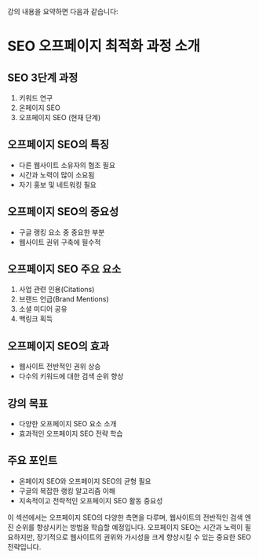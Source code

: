 강의 내용을 요약하면 다음과 같습니다:

# SEO 오프페이지 최적화 과정 소개

## SEO 3단계 과정

1. 키워드 연구
2. 온페이지 SEO
3. 오프페이지 SEO (현재 단계)

## 오프페이지 SEO의 특징

- 다른 웹사이트 소유자의 협조 필요
- 시간과 노력이 많이 소요됨
- 자기 홍보 및 네트워킹 필요

## 오프페이지 SEO의 중요성

- 구글 랭킹 요소 중 중요한 부분
- 웹사이트 권위 구축에 필수적

## 오프페이지 SEO 주요 요소

1. 사업 관련 인용(Citations)
2. 브랜드 언급(Brand Mentions)
3. 소셜 미디어 공유
4. 백링크 획득

## 오프페이지 SEO의 효과

- 웹사이트 전반적인 권위 상승
- 다수의 키워드에 대한 검색 순위 향상

## 강의 목표

- 다양한 오프페이지 SEO 요소 소개
- 효과적인 오프페이지 SEO 전략 학습

## 주요 포인트

- 온페이지 SEO와 오프페이지 SEO의 균형 필요
- 구글의 복잡한 랭킹 알고리즘 이해
- 지속적이고 전략적인 오프페이지 SEO 활동 중요성

이 섹션에서는 오프페이지 SEO의 다양한 측면을 다루며, 웹사이트의 전반적인 검색 엔진 순위를 향상시키는 방법을 학습할 예정입니다. 오프페이지 SEO는 시간과 노력이 필요하지만, 장기적으로 웹사이트의 권위와 가시성을 크게 향상시킬 수 있는 중요한 SEO 전략입니다.

